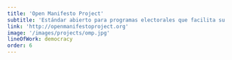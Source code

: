 ```yaml
---
title: 'Open Manifesto Project'
subtitle: 'Estándar abierto para programas electorales que facilita su comprensión y la rendición de cuentas a la ciudadanía'
link: 'http://openmanifestoproject.org'
image: '/images/projects/omp.jpg'
lineOfWork: democracy
order: 6
---
```

